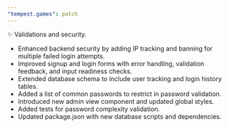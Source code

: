 ```yaml
---
"tempest.games": patch
---
```


✨ Validations and security.

- Enhanced backend security by adding IP tracking and banning for multiple failed login attempts.
- Improved signup and login forms with error handling, validation feedback, and input readiness checks.
- Extended database schema to include user tracking and login history tables.
- Added a list of common passwords to restrict in password validation.
- Introduced new admin view component and updated global styles.
- Added tests for password complexity validation.
- Updated package.json with new database scripts and dependencies.
